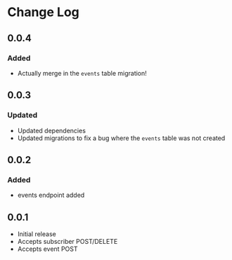 # Change Log


## 0.0.4

### Added

- Actually merge in the `events` table migration!

## 0.0.3

### Updated

- Updated dependencies
- Updated migrations to fix a bug where the `events` table was not created

## 0.0.2

### Added

- events endpoint added

## 0.0.1

- Initial release
- Accepts subscriber POST/DELETE
- Accepts event POST
